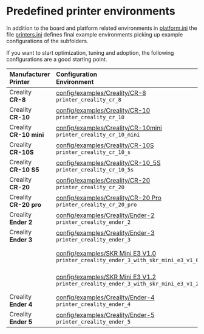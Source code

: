 # Predefined printer environments
In addition to the board and platform related environments in [platform.ini](../../platformio.ini) the file [printers.ini](printers.ini) defines final example environments picking up example configurations of the subfolders.

If you want to start optimization, tuning and adoption, the following configurations are a good starting point.

  | Manufacturer<br />Printer | Configuration<br />Environment | Description<br />Motherboard |
  | :------------------------ | :----------------------------- | :--------------------------- |
  | Creality<br />__CR-8__ | [config/examples/Creality/CR-8](Creality/CR-8)<br />`printer_creality_cr_8` | [Creality](Creality) __[Ramps](../../Marlin/src/pins/ramps/pins_RAMPS_ENDER_4.h)__ (w/ A4988)<br />`BOARD_RAMPS_ENDER_4` |
  | Creality<br />__CR-10__ | [config/examples/Creality/CR-10](Creality/CR-10)<br />`printer_creality_cr_10` | [Creality](Creality) __[Melzi](../../Marlin/src/pins/sanguino/pins_MELZI_CREALITY.h)__ (w/ A4988)<br />`BOARD_MELZI_CREALITY` |
  | Creality<br />__CR-10 mini__ | [config/examples/Creality/CR-10mini](Creality/CR-10mini)<br />`printer_creality_cr_10_mini` | [Creality](Creality) __[Melzi](../../Marlin/src/pins/sanguino/pins_MELZI_CREALITY.h)__ (w/ A4988)<br />`BOARD_MELZI_CREALITY` |
  | Creality<br />__CR-10S__ | [config/examples/Creality/CR-10S](Creality/CR-10S)<br />`printer_creality_cr_10_s` | [Creality](Creality) __[Ramps](../../Marlin/src/pins/ramps/pins_BOARD_RAMPS_CREALITY.h)__ (w/ A4988)<br />`BOARD_RAMPS_CREALITY` |
  | Creality<br />__CR-10 S5__ | [config/examples/Creality/CR-10_5S](Creality/CR-10%5FS5)<br />`printer_creality_cr_10_5s` | [Creality](Creality) __[Ramps](../../Marlin/src/pins/ramps/pins_BOARD_RAMPS_CREALITY.h)__ (w/ A4988)<br />`BOARD_RAMPS_CREALITY` |
  | Creality<br />__CR-20__ | [config/examples/Creality/CR-20](Creality/CR-20)<br />`printer_creality_cr_20` | [Creality](Creality) __[Ramps](../../Marlin/src/pins/ramps/pins_BOARD_RAMPS_14_EFB.h)__ (w/ A4988)<br />`BOARD_RAMPS_14_EFB` |
  | Creality<br />__CR-20 pro__ | [config/examples/Creality/CR-20 Pro](Creality/CR-20%20Pro)<br />`printer_creality_cr_20_pro` | [Creality](Creality) __[Ramps](../../Marlin/src/pins/ramps/pins_BOARD_RAMPS_14_EFB.h)__ (w/ A4988)<br />`BOARD_RAMPS_14_EFB` |
  | Creality<br />__Ender 2__ | [config/examples/Creality/Ender-2](Creality/Ender-2)<br />`printer_creality_ender_2` | [Creality](Creality) __[Melzi](../../Marlin/src/pins/sanguino/pins_MELZI_CREALITY.h)__ (w/ A4988)<br />`BOARD_MELZI_CREALITY` |
  | Creality<br />__Ender 3__ | [config/examples/Creality/Ender-3](Creality/Ender-3)<br />`printer_creality_ender_3` | [Creality](Creality) __[Melzi](../../Marlin/src/pins/sanguino/pins_MELZI_CREALITY.h)__ (w/ A4988)<br />`BOARD_MELZI_CREALITY` |
  | | [config/examples/SKR Mini E3 V1.0](BigTreeTech/SKR%20Mini%20E3%201.0)<br />`printer_creality_ender_3_with_skr_mini_e3_v1_0` | [Bigtreetech](BigTreeTech) __[SKR Mini E3 1.0](../../Marlin/src/pins/stm32/pins_BTT_SKR_MINI_E3_V1_0.h)__ (w/ TMC2209)<br />`BOARD_BTT_SKR_MINI_E3_V1_0` |
  | | [config/examples/SKR Mini E3 V1.2](BigTreeTech/SKR%20Mini%20E3%201.2)<br />`printer_creality_ender_3_with_skr_mini_e3_v1_2` | [Bigtreetech](Bigtreetech) __[SKR Mini E3 1.2](../../Marlin/src/pins/stm32/pins_BTT_SKR_MINI_E3_V1_2.h)__ (w/ TMC2209)<br />`BOARD_BTT_SKR_MINI_E3_V1_2` |
  | Creality<br />__Ender 4__ | [config/examples/Creality/Ender-4](Creality/Ender-4)<br />`printer_creality_ender_4` | [Creality](Creality) __[Ramps](../../Marlin/src/pins/ramps/pins_RAMPS_ENDER_4.h)__ (w/ A4988)<br />`BOARD_RAMPS_ENDER_4` |
  | Creality<br />__Ender 5__ | [config/examples/Creality/Ender-5](Creality/Ender-5)<br />`printer_creality_ender_5` | [Creality](Creality) __[Melzi](../../Marlin/src/pins/sanguino/pins_MELZI_CREALITY.h)__ (w/ A4988)<br />`BOARD_MELZI_CREALITY` |
